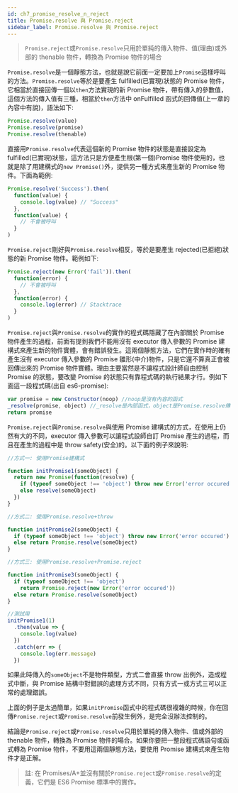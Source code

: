 ```yaml
---
id: ch7_promise_resolve_n_reject
title: Promise.resolve 與 Promise.reject
sidebar_label: Promise.resolve 與 Promise.reject
---
```


> `Promise.reject`或`Promise.resolve`只用於單純的傳入物件、值(理由)或外部的 thenable 物件，轉換為 Promise 物件的場合

`Promise.resolve`是一個靜態方法，也就是說它前面一定要加上`Promise`這樣呼叫的方法。`Promise.resolve`等於是要產生 fulfilled(已實現)狀態的 Promise 物件，它相當於直接回傳一個以`then`方法實現的新 Promise 物件，帶有傳入的參數值，這個方法的傳入值有三種，相當於`then`方法中 onFulfilled 函式的回傳值(上一章的內容中有說)，語法如下:

```js
Promise.resolve(value)
Promise.resolve(promise)
Promise.resolve(thenable)
```

直接用`Promise.resolve`代表這個新的 Promise 物件的狀態是直接設定為 fulfilled(已實現)狀態，這方法只是方便產生根(第一個)Promise 物件使用的，也就是除了用建構式的`new Promise()`外，提供另一種方式來產生新的 Promise 物件。下面為範例:

```js
Promise.resolve('Success').then(
  function(value) {
    console.log(value) // "Success"
  },
  function(value) {
    // 不會被呼叫
  }
)
```

`Promise.reject`剛好與`Promise.resolve`相反，等於是要產生 rejected(已拒絕)狀態的新 Promise 物件。範例如下:

```js
Promise.reject(new Error('fail')).then(
  function(error) {
    // 不會被呼叫
  },
  function(error) {
    console.log(error) // Stacktrace
  }
)
```

`Promise.reject`與`Promise.resolve`的實作的程式碼隱藏了在內部關於 Promise 物件產生的過程，前面有提到我們不能用沒有 executor 傳入參數的 Promise 建構式來產生新的物件實體，會有錯誤發生。這兩個靜態方法，它們在實作時的確有產生沒有 executor 傳入參數的 Promise 雛形(中介)物件，只是它還不算真正會被回傳出來的 Promise 物件實體。理由主要當然是不讓程式設計師自由控制 Promise 的狀態，要改變 Promise 的狀態只有靠程式碼的執行結果才行。例如下面這一段程式碼(出自 es6-promise):

```js
var promise = new Constructor(noop) //noop是沒有內容的函式
_resolve(promise, object) //_resolve是內部函式，object是Promise.resolve傳入參數值
return promise
```

`Promise.reject`與`Promise.resolve`與使用 Promise 建構式的方式，在使用上仍然有大的不同，executor 傳入參數可以讓程式設師自訂 Promise 產生的過程，而且在產生的過程中是 throw safety(安全)的。以下面的例子來說明:

```js
//方式一: 使用Promise建構式

function initPromise1(someObject) {
  return new Promise(function(resolve) {
    if (typeof someObject !== 'object') throw new Error('error occured')
    else resolve(someObject)
  })
}

//方式二: 使用Promise.resolve+throw

function initPromise2(someObject) {
  if (typeof someObject !== 'object') throw new Error('error occured')
  else return Promise.resolve(someObject)
}

//方式三: 使用Promise.resolve+Promise.reject

function initPromise3(someObject) {
  if (typeof someObject !== 'object')
    return Promise.reject(new Error('error occured'))
  else return Promise.resolve(someObject)
}

//測試用
initPromise1(1)
  .then(value => {
    console.log(value)
  })
  .catch(err => {
    console.log(err.message)
  })
```

如果此時傳入的`someObject`不是物件類型，方式二會直接 throw 出例外，造成程式中斷，與 Promise 結構中對錯誤的處理方式不同，只有方式一或方式三可以正常的處理錯誤。

上面的例子是太過簡單，如果`initPromise`函式中的程式碼很複雜的時候，你在回傳`Promise.reject`或`Promise.resolve`前發生例外，是完全沒辦法控制的。

結論是`Promise.reject`或`Promise.resolve`只用於單純的傳入物件、值或外部的 thenable 物件，轉換為 Promise 物件的場合。如果你要把一整段程式碼語句或函式轉為 Promise 物件，不要用這兩個靜態方法，要使用 Promise 建構式來產生物件才是正解。

> 註: 在 Promises/A+並沒有關於`Promise.reject`或`Promise.resolve`的定義，它們是 ES6 Promise 標準中的實作。
